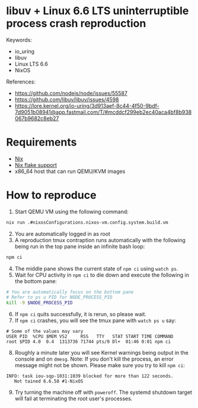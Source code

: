 # libuv + Linux 6.6 LTS uninterruptible process crash reproduction

Keywords:

- io_uring
- libuv
- Linux LTS 6.6
- NixOS


References:

- https://github.com/nodejs/node/issues/55587
- https://github.com/libuv/libuv/issues/4598
- https://lore.kernel.org/io-uring/3d913aef-8c44-4f50-9bdf-7d9051b08941@app.fastmail.com/T/#mcddcf299eb2ec40aca4bf8b938067b9682c8eb27

# Requirements

- [Nix](https://nixos.org/download/#download-nix)
- [Nix flake support](https://nixos.wiki/wiki/Flakes)
- x86_64 host that can run QEMU/KVM images

# How to reproduce

1. Start QEMU VM using the following command:

```bash
nix run .#nixosConfigurations.nixos-vm.config.system.build.vm
```

2. You are automatically logged in as root
3. A reproduction tmux contraption runs automatically with the following being
   run in the top pane inside an infinite bash loop:

```bash
npm ci
```

4. The middle pane shows the current state of `npm ci` using `watch ps`.
5. Wait for CPU activity in `npm ci` to die down and execute the following in
   the bottom pane:

```bash
# You are automatically focus on the bottom pane
# Refer to ps u PID for NODE_PROCESS_PID
kill -9 $NODE_PROCESS_PID
```

6. If `npm ci` quits successfully, it is rerun, so please wait.
7. If `npm ci` crashes, you will see the tmux pane with `watch ps u` say:

```
# Some of the values may vary
USER PID  %CPU $MEM VS2     RSS   TTY   STAT START TIME COMMAND
root $PID 4.0  0.4  1313736 71744 pts/0 Dl+  01:46 0:01 npm ci
```

8. Roughly a minute later you will see Kernel warnings being output in the
   console and on `dmesg`. Note: If you don't kill the process, an error message
   might not be shown. Please make sure you try to kill `npm ci`:

```
INFO: task iou-sqp-1031:1039 blocked for more than 122 seconds.
   Not tained 6.6.58 #1-NixOS
```

9. Try turning the machine off with `poweroff`. The systemd shutdown target
   will fail at terminating the root user's processes.
